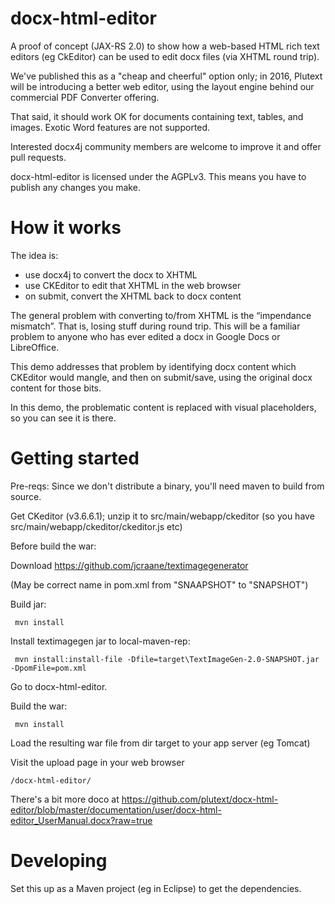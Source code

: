 docx-html-editor
================

A proof of concept (JAX-RS 2.0) to show how a web-based HTML rich text editors (eg CkEditor) can be 
used to edit docx files (via XHTML round trip).

We've published this as a "cheap and cheerful" option only; in 2016, Plutext will be introducing a better web editor, using the layout engine behind our commercial PDF Converter offering.

That said, it should work OK for documents containing text, tables, and images.
Exotic Word features are not supported.

Interested docx4j community members are welcome to improve it and offer pull requests.

docx-html-editor is licensed under the AGPLv3.  This means you have to publish any changes you make. 

How it works
============

The idea is:

- use docx4j to convert the docx to XHTML
- use CKEditor to edit that XHTML in the web browser
- on submit, convert the XHTML back to docx content

The general problem with converting to/from XHTML is the “impendance mismatch”.  That is, losing stuff during round trip.  This will be a familiar problem to anyone who has ever edited a docx in Google Docs or LibreOffice.

This demo addresses that problem by identifying docx content which CKEditor would mangle, and then on submit/save, using the original docx content for those bits.

In this demo, the problematic content is replaced with visual placeholders, so you can see it is there.

Getting started
===============

Pre-reqs: Since we don't distribute a binary, you'll need maven to build from source.


Get CKeditor (v3.6.6.1); unzip it to src/main/webapp/ckeditor 
(so you have src/main/webapp/ckeditor/ckeditor.js etc)

Before build the war:

Download https://github.com/jcraane/textimagegenerator

(May be correct name in pom.xml from "SNAAPSHOT" to "SNAPSHOT")

Build jar:
     
     mvn install

Install textimagegen jar to local-maven-rep:
     
     mvn install:install-file -Dfile=target\TextImageGen-2.0-SNAPSHOT.jar -DpomFile=pom.xml

Go to docx-html-editor.

Build the war:
  
     mvn install
     
Load the resulting war file from dir target to your app server (eg Tomcat)

Visit the upload page in your web browser

	/docx-html-editor/

There's a bit more doco at https://github.com/plutext/docx-html-editor/blob/master/documentation/user/docx-html-editor_UserManual.docx?raw=true

Developing
==========

Set this up as a Maven project (eg in Eclipse) to get the dependencies.


  
